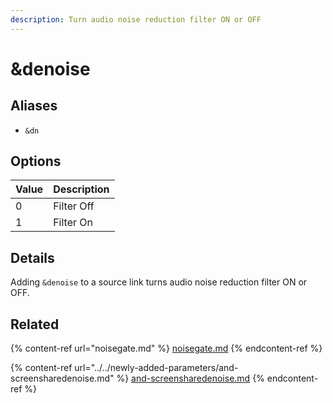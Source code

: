 ```yaml
---
description: Turn audio noise reduction filter ON or OFF
---
```


# \&denoise

## Aliases

* `&dn`

## Options

| Value | Description |
| ----- | ----------- |
| 0     | Filter Off  |
| 1     | Filter On   |

## Details

Adding `&denoise` to a source link turns audio noise reduction filter ON or OFF.

## Related

{% content-ref url="noisegate.md" %}
[noisegate.md](noisegate.md)
{% endcontent-ref %}

{% content-ref url="../../newly-added-parameters/and-screensharedenoise.md" %}
[and-screensharedenoise.md](../../newly-added-parameters/and-screensharedenoise.md)
{% endcontent-ref %}
